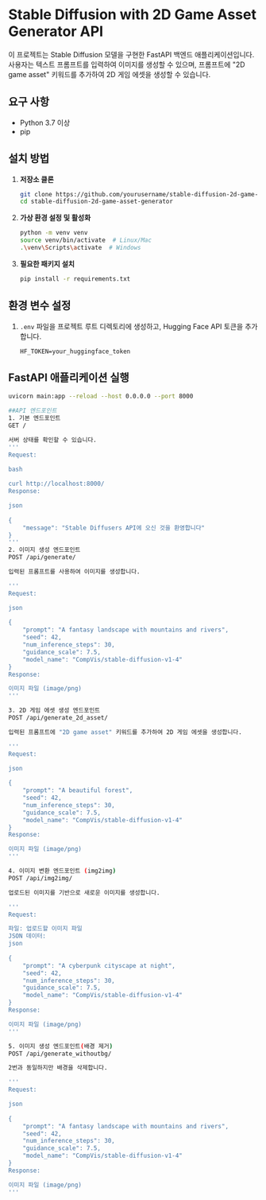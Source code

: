 # Stable Diffusion with 2D Game Asset Generator API

이 프로젝트는 Stable Diffusion 모델을 구현한 FastAPI 백엔드 애플리케이션입니다. 사용자는 텍스트 프롬프트를 입력하여 이미지를 생성할 수 있으며, 프롬프트에 "2D game asset" 키워드를 추가하여 2D 게임 에셋을 생성할 수 있습니다.

## 요구 사항

- Python 3.7 이상
- pip

## 설치 방법

1. **저장소 클론**

    ```bash
    git clone https://github.com/yourusername/stable-diffusion-2d-game-asset-generator.git
    cd stable-diffusion-2d-game-asset-generator
    ```

2. **가상 환경 설정 및 활성화**

    ```bash
    python -m venv venv
    source venv/bin/activate  # Linux/Mac
    .\venv\Scripts\activate  # Windows
    ```

3. **필요한 패키지 설치**

    ```bash
    pip install -r requirements.txt
    ```

## 환경 변수 설정

1. `.env` 파일을 프로젝트 루트 디렉토리에 생성하고, Hugging Face API 토큰을 추가합니다.

    ```
    HF_TOKEN=your_huggingface_token
    ```

## FastAPI 애플리케이션 실행

```bash
uvicorn main:app --reload --host 0.0.0.0 --port 8000

##API 엔드포인트
1. 기본 엔드포인트
GET /

서버 상태를 확인할 수 있습니다.
'''
Request:

bash
 
curl http://localhost:8000/
Response:

json
 
{
    "message": "Stable Diffusers API에 오신 것을 환영합니다"
}
'''
2. 이미지 생성 엔드포인트
POST /api/generate/

입력된 프롬프트를 사용하여 이미지를 생성합니다.

'''
Request:

json
 
{
    "prompt": "A fantasy landscape with mountains and rivers",
    "seed": 42,
    "num_inference_steps": 30,
    "guidance_scale": 7.5,
    "model_name": "CompVis/stable-diffusion-v1-4"
}
Response:

이미지 파일 (image/png)
'''

3. 2D 게임 에셋 생성 엔드포인트
POST /api/generate_2d_asset/

입력된 프롬프트에 "2D game asset" 키워드를 추가하여 2D 게임 에셋을 생성합니다.

'''
Request:

json
 
{
    "prompt": "A beautiful forest",
    "seed": 42,
    "num_inference_steps": 30,
    "guidance_scale": 7.5,
    "model_name": "CompVis/stable-diffusion-v1-4"
}
Response:

이미지 파일 (image/png)
'''

4. 이미지 변환 엔드포인트 (img2img)
POST /api/img2img/

업로드된 이미지를 기반으로 새로운 이미지를 생성합니다.

'''
Request:

파일: 업로드할 이미지 파일
JSON 데이터:
json
 
{
    "prompt": "A cyberpunk cityscape at night",
    "seed": 42,
    "num_inference_steps": 30,
    "guidance_scale": 7.5,
    "model_name": "CompVis/stable-diffusion-v1-4"
}
Response:

이미지 파일 (image/png)
'''

5. 이미지 생성 엔드포인트(배경 제거)
POST /api/generate_withoutbg/

2번과 동일하지만 배경을 삭제합니다.

'''
Request:

json
 
{
    "prompt": "A fantasy landscape with mountains and rivers",
    "seed": 42,
    "num_inference_steps": 30,
    "guidance_scale": 7.5,
    "model_name": "CompVis/stable-diffusion-v1-4"
}
Response:

이미지 파일 (image/png)
'''
